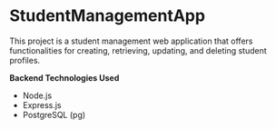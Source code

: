 # StudentManagementApp

This project is a student management web application that offers functionalities for creating, retrieving, updating, and deleting student profiles.

**Backend Technologies Used** <br>
+ Node.js <br>
+ Express.js <br>
+ PostgreSQL (pg) <br>
